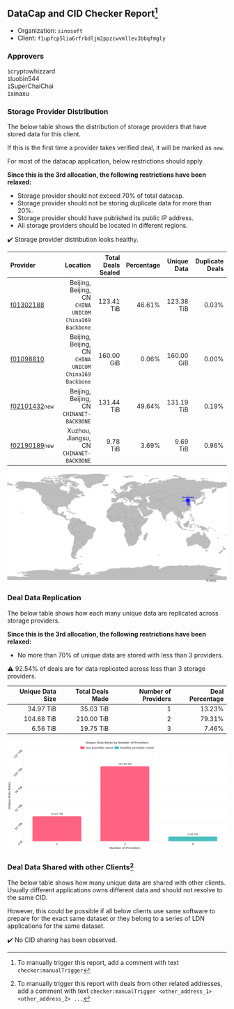 ## DataCap and CID Checker Report[^1]
 - Organization: `sinosoft`
 - Client: `f1upfcp5lia6rfrbdljm2ppzcwvmllev3bbqfmgly`
### Approvers
`1`cryptowhizzard<br/>`1`luobin544<br/>`1`SuperChaiChai<br/>`1`xinaxu

### Storage Provider Distribution
The below table shows the distribution of storage providers that have stored data for this client.

If this is the first time a provider takes verified deal, it will be marked as `new`.

For most of the datacap application, below restrictions should apply.

**Since this is the 3rd allocation, the following restrictions have been relaxed:**
 - Storage provider should not exceed 70% of total datacap.
 - Storage provider should not be storing duplicate data for more than 20%.
 - Storage provider should have published its public IP address.
 - All storage providers should be located in different regions.

✔️ Storage provider distribution looks healthy.

| Provider                                                    |                                                  Location | Total Deals Sealed | Percentage | Unique Data | Duplicate Deals |
| :---------------------------------------------------------- | --------------------------------------------------------: | -----------------: | ---------: | ----------: | --------------: |
| [f01302188](https://filfox.info/en/address/f01302188)       | Beijing, Beijing, CN<br/>`CHINA UNICOM China169 Backbone` |         123.41 TiB |     46.61% |  123.38 TiB |           0.03% |
| [f01098810](https://filfox.info/en/address/f01098810)       | Beijing, Beijing, CN<br/>`CHINA UNICOM China169 Backbone` |         160.00 GiB |      0.06% |  160.00 GiB |           0.00% |
| [f02101432](https://filfox.info/en/address/f02101432)`new`  |              Beijing, Beijing, CN<br/>`CHINANET-BACKBONE` |         131.44 TiB |     49.64% |  131.19 TiB |           0.19% |
| [f02190189](https://filfox.info/en/address/f02190189)`new`  |               Xuzhou, Jiangsu, CN<br/>`CHINANET-BACKBONE` |           9.78 TiB |      3.69% |    9.69 TiB |           0.96% |

<img src="https://raw.githubusercontent.com/data-preservation-programs/filplus-checker-assets/main/filecoin-project/filecoin-plus-large-datasets/issues/1366/1684403827325.png"/>

### Deal Data Replication
The below table shows how each many unique data are replicated across storage providers.


**Since this is the 3rd allocation, the following restrictions have been relaxed:**
- No more than 70% of unique data are stored with less than 3 providers.

⚠️ 92.54% of deals are for data replicated across less than 3 storage providers.

| Unique Data Size | Total Deals Made | Number of Providers | Deal Percentage |
| ---------------: | ---------------: | ------------------: | --------------: |
|        34.97 TiB |        35.03 TiB |                   1 |          13.23% |
|       104.88 TiB |       210.00 TiB |                   2 |          79.31% |
|         6.56 TiB |        19.75 TiB |                   3 |           7.46% |

<img src="https://raw.githubusercontent.com/data-preservation-programs/filplus-checker-assets/main/filecoin-project/filecoin-plus-large-datasets/issues/1366/1684403828140.png"/>

### Deal Data Shared with other Clients[^3]
The below table shows how many unique data are shared with other clients.
Usually different applications owns different data and should not resolve to the same CID.

However, this could be possible if all below clients use same software to prepare for the exact same dataset or they belong to a series of LDN applications for the same dataset.

✔️ No CID sharing has been observed.

[^1]: To manually trigger this report, add a comment with text `checker:manualTrigger`

[^2]: Deals from those addresses are combined into this report as they are specified with `checker:manualTrigger`

[^3]: To manually trigger this report with deals from other related addresses, add a comment with text `checker:manualTrigger <other_address_1> <other_address_2> ...`
